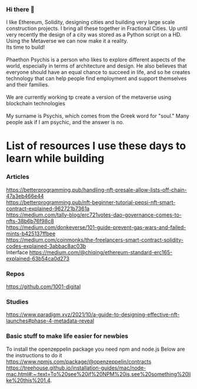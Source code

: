 ### Hi there 👋
I like Ethereum, Solidity, designing cities and building very large scale construction projects. I bring all these together in Fractional Cities. Up until very recently the design of a city was stored as a Python script on a HD. Using the Metaverse we can now make it a reality.<br> Its time to build!<br>
<br>Phaethon Psychis is a person who likes to explore different aspects of the world, especially in terms of architecture and design. He also believes that everyone should have an equal chance to succeed in life, and so he creates technology that can help people find employment and support themselves and their families.</br>
<br>We are currently working tp create a version of the metaverse using blockchain technologies</br>
<br>My surname is Psychis, which comes from the Greek word for "soul." Many people ask if I am psychic, and the answer is no.</br>

<!--
**PhaethonPsychis/PhaethonPsychis** is a ✨ _special_ ✨ repository because its `README.md` (this file) appears on your GitHub profile.

Here are some ideas to get you started:

- 🔭 I’m currently working on Metaverse Lands
- 🌱 I’m currently learning as much as I can on solidity coding
- 👯 I’m looking to collaborate on 
- 🤔 I’m looking for help with ...
- 💬 Ask me about Architecture and Construction
- 📫 How to reach me: rndfactory@protonmail.com
- 😄 Pronouns: Hey Phae
- ⚡ Fun fact: We are building a metaverse
-->
# List of resources I use these days to learn while building
### Articles
https://betterprogramming.pub/handling-nft-presale-allow-lists-off-chain-47a3eb466e44</br>
https://betterprogramming.pub/nft-beginner-tutorial-pepsi-nft-smart-contract-explained-962721b7361a</br>
https://medium.com/tally-blog/erc721votes-dao-governance-comes-to-nfts-38b6b76f98c8</br>
https://medium.com/donkeverse/101-guide-prevent-gas-wars-and-failed-mints-b425137ffbee</br>
https://medium.com/coinmonks/the-freelancers-smart-contract-solidity-codes-explained-3abbac8ac03b</br>
Interface
https://medium.com/@chiqing/ethereum-standard-erc165-explained-63b54ca0d273</br>
### Repos
https://github.com/1001-digital

### Studies
https://www.paradigm.xyz/2021/10/a-guide-to-designing-effective-nft-launches#phase-4-metadata-reveal

### Basic stuff to make life easier for newbies
To install the openzeppelin package you need npm and node.js Below are the instructions to do it
https://www.npmjs.com/package/@openzeppelin/contracts
https://treehouse.github.io/installation-guides/mac/node-mac.html#:~:text=To%20see%20if%20NPM%20is,see%20something%20like%20this%201.4.
